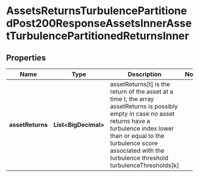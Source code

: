 

# AssetsReturnsTurbulencePartitionedPost200ResponseAssetsInnerAssetTurbulencePartitionedReturnsInner


## Properties

| Name | Type | Description | Notes |
|------------ | ------------- | ------------- | -------------|
|**assetReturns** | **List&lt;BigDecimal&gt;** | assetReturns[t] is the return of the asset at a time t; the array assetReturns is possibly empty in case no asset returns have a turbulence index lower than or equal to the turbulence score associated with the turbulence threshold turbulenceThresholds[k] |  |



